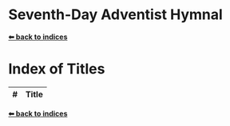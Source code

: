 # Seventh-Day Adventist Hymnal

**[⬅ back to indices]("README.md")**

# Index of Titles
\# | Title                        
-- |-------------

**[⬅ back to indices]("README.md")**
